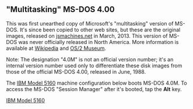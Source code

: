 "Multitasking" MS-DOS 4.00
---

This was first unearthed copy of Microsoft's "multitasking" version of MS-DOS.  It's since been copied
to other web sites, but these are the original images, released on [jsmachines.net](http://jsmachines.net/)
in March, 2013.  This version of MS-DOS was never officially released in North America.  More information
is available at [Wikipedia](http://en.wikipedia.org/wiki/Multi-tasking_MS-DOS_4.0) and
[OS/2 Museum](http://www.os2museum.com/wp/?p=1769).

Note: The designation "4.0M" is not an official version number; it's an internal version number used only to
differentiate these disk images from those of the official MS-DOS 4.00, released in June, 1988. 

The [IBM Model 5160](/configs/pc/machines/) machine configuration below boots MS-DOS 4.0M.  To access the MS-DOS
"Session Manager" after it's booted, tap the **Alt** key.

[IBM Model 5160](/configs/pc/machines/5160/cga/640kb/dos400m/ "PCjs:ibm5160:::debugger")